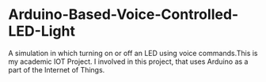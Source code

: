 # Arduino-Based-Voice-Controlled-LED-Light
A simulation in which turning on or off an LED using voice commands.This is my academic IOT Project. I involved in this project, that uses Arduino as a part of the Internet of Things.
